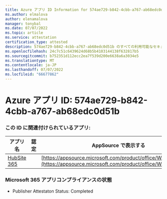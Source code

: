 ```yaml
---
title: Azure アプリ ID Information for 574ae729-b842-4cbb-a767-ab68edc0d51b
ms.author: elmalova
author: elenamalova
manager: tonybal
ms.date: 07/07/2022
ms.topic: article
ms.service: attestation
certification_type: attested
description: 574ae729-b842-4cbb-a767-ab68edc0d51b のすべての利用可能なセキュリティとコンプライアンス情報。
ms.openlocfilehash: 24c7c51c6439624d68b5b4103144138f632817b5
ms.sourcegitcommit: b752351d112ecc2ea7f539d200e6638a6a3034e5
ms.translationtype: MT
ms.contentlocale: ja-JP
ms.lasthandoff: 07/07/2022
ms.locfileid: "66677862"
---
```

# <a name="azure-app-id-574ae729-b842-4cbb-a767-ab68edc0d51b"></a>Azure アプリ ID: 574ae729-b842-4cbb-a767-ab68edc0d51b


### <a name="apps-associated-with-this-id"></a>この ID に関連付けられているアプリ:
| **アプリ名** | **認定** | **AppSource で表示する** |
|--------------|---------------|-----------------------|
| [HubSite 365](../forward/WA200003704.md) |  | [https://appsource.microsoft.com/product/office/WA200003704](https://appsource.microsoft.com/product/office/WA200003704) |

### <a name="microsoft-365-app-compliance-status"></a>Microsoft 365 アプリコンプライアンスの状態
- Publisher Attestaton Status: Completed
